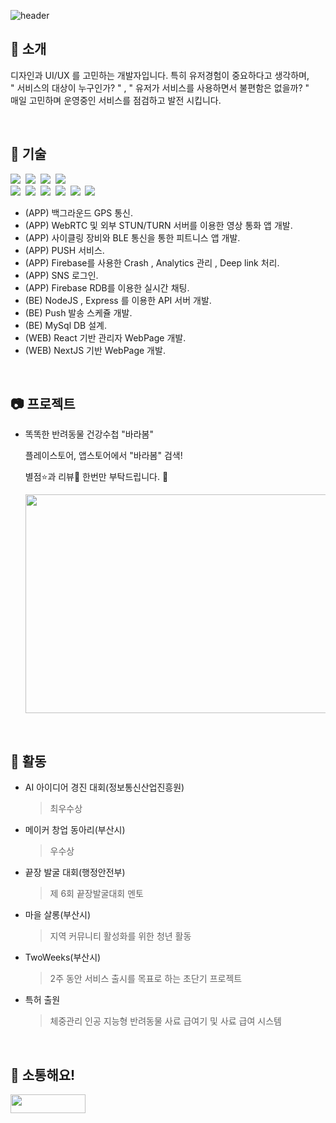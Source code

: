 

![header](https://capsule-render.vercel.app/api?type=waving&color=auto&height=300&section=header&text=KimJeonghun91&fontSize=90&animation=fadeIn&fontAlignY=38&desc=Right%20Hot&descAlignY=60&descAlign=83)



## :notebook_with_decorative_cover: 소개

디자인과 UI/UX 를 고민하는 개발자입니다. 특히 유저경험이 중요하다고 생각하며,<br>
" 서비스의 대상이 누구인가? "  ,  " 유저가 서비스를 사용하면서 불편함은 없을까? "<br>
매일 고민하며 운영중인 서비스를 점검하고 발전 시킵니다.

<br/>


## :star2: 기술

<p align="left">
<img src="https://img.shields.io/badge/react-0769AD?style=for-the-badge&logo=react&logoColor=white"/>&nbsp 
<img src="https://img.shields.io/badge/react-native-61DAFB?style=for-the-badge&logo=react&logoColor=black"/>&nbsp 
<img src="https://img.shields.io/badge/Android-3DDC84?style=for-the-badge&logo=Android&logoColor=white"/>&nbsp 
<img src="https://img.shields.io/badge/ios-212121?style=for-the-badge&logo=ios&logoColor=white"/>&nbsp <br/>
<img src="https://img.shields.io/badge/javascript-F7DF1E?style=for-the-badge&logo=javascript&logoColor=black"/>&nbsp 
<img src="https://img.shields.io/badge/typescript-F80000?style=for-the-badge&logo=oracle&logoColor=white"/>&nbsp 
<img src="https://img.shields.io/badge/html-E34F26?style=for-the-badge&logo=html5&logoColor=white"/>&nbsp 
<img src="https://img.shields.io/badge/css-1572B6?style=for-the-badge&logo=css3&logoColor=white"/>&nbsp 
<img src="https://img.shields.io/badge/aws-232F3E?style=for-the-badge&logo=aws&logoColor=white"/>&nbsp 
<img src="https://img.shields.io/badge/mysql-4479A1?style=for-the-badge&logo=mysql&logoColor=white"/>
</p>

- (APP) 백그라운드 GPS 통신.
- (APP) WebRTC 및 외부 STUN/TURN 서버를 이용한 영상 통화 앱 개발.
- (APP) 사이클링 장비와 BLE 통신을 통한 피트니스 앱 개발.
- (APP) PUSH 서비스.
- (APP) Firebase를 사용한 Crash , Analytics 관리 , Deep link 처리.
- (APP) SNS 로그인.
- (APP) Firebase RDB를 이용한 실시간 채팅.
- (BE) NodeJS , Express 를 이용한 API 서버 개발.
- (BE) Push 발송 스케쥴 개발.
- (BE) MySql DB 설계.
- (WEB) React 기반 관리자 WebPage 개발.
- (WEB) NextJS 기반 WebPage 개발.


<br/>

## :camera: 프로젝트

- 똑똑한 반려동물 건강수첩 "바라봄"
  
  플레이스토어, 앱스토어에서 "바라봄" 검색!<br/>
  
  별점⭐️과 리뷰💬 한번만 부탁드립니다. 🙏<br/>
 
  <div align="left"> 
      <a href="http://barabom.me"><img style="width:600px; height:350px;" src="https://postfiles.pstatic.net/MjAyMTA3MThfMjI4/MDAxNjI2NjEwMzMwNDEz.ZbY_wY2MMo7Nna3mIGonOfN9y7Rk2bglZDG-mhdSeTAg.byN-YOq8o8rsfaO5Su3MfoETggkgTmhY-LrNLR2i914g.PNG.0610studio/SE-1e4c3171-e1d0-46a4-a7e6-b78b1fabd6c2.png?type=w966"/></a>
  </div>


<br/>


## :star2: 활동

- AI 아이디어 경진 대회(정보통신산업진흥원)
  > 최우수상
  
- 메이커 창업 동아리(부산시)
  > 우수상

- 끝장 발굴 대회(행정안전부)
  > 제 6회 끝장발굴대회 멘토

- 마을 살롱(부산시)
  > 지역 커뮤니티 활성화를 위한 청년 활동

- TwoWeeks(부산시)
  > 2주 동안 서비스 출시를 목표로 하는 초단기 프로젝트

- 특허 출원
  > 체중관리 인공 지능형 반려동물 사료 급여기 및 사료 급여 시스템


<br/>

## :handshake: 소통해요!

<p align="left">
<a href="https://www.instagram.com/right_hot" target="_blank"><img src="https://img.shields.io/badge/Instagram-E4405F?style=flat-square&logo=Instagram&logoColor=white"  width = 120px height = 30px/></a>
</p>
